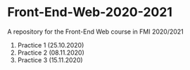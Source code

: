 # Front-End-Web-2020-2021
A repository for the Front-End Web course in FMI 2020/2021

1. Practice 1 (25.10.2020)
2. Practice 2 (08.11.2020)
3. Practice 3 (15.11.2020)
